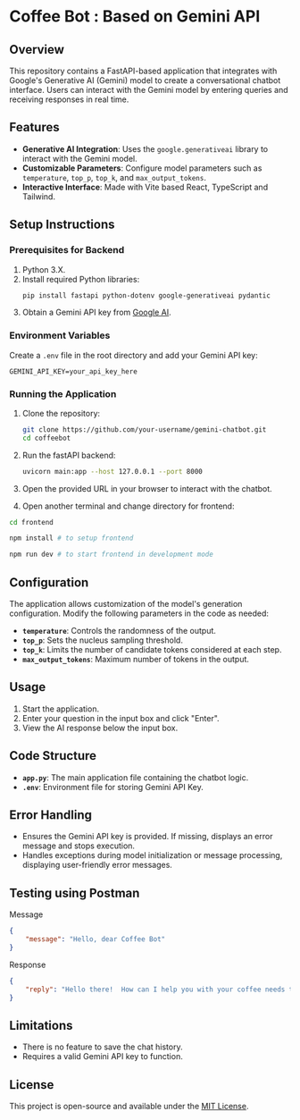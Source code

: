 # Coffee Bot : Based on Gemini API

## Overview
This repository contains a FastAPI-based application that integrates with Google's Generative AI (Gemini) model to create a conversational chatbot interface. Users can interact with the Gemini model by entering queries and receiving responses in real time.

## Features
- **Generative AI Integration**: Uses the `google.generativeai` library to interact with the Gemini model.
- **Customizable Parameters**: Configure model parameters such as `temperature`, `top_p`, `top_k`, and `max_output_tokens`.
- **Interactive Interface**: Made with Vite based React, TypeScript and Tailwind.

## Setup Instructions

### Prerequisites for Backend
1. Python 3.X.
2. Install required Python libraries:
   ```bash
   pip install fastapi python-dotenv google-generativeai pydantic
   ```
3. Obtain a Gemini API key from [Google AI](https://ai.google.dev/gemini-api/docs/).

### Environment Variables
Create a `.env` file in the root directory and add your Gemini API key:
```
GEMINI_API_KEY=your_api_key_here
```

### Running the Application
1. Clone the repository:
   ```bash
   git clone https://github.com/your-username/gemini-chatbot.git
   cd coffeebot
   ```

2. Run the fastAPI backend:
   ```bash
   uvicorn main:app --host 127.0.0.1 --port 8000
   ```

3. Open the provided URL in your browser to interact with the chatbot.

4. Open another terminal and change directory for frontend:

```bash
cd frontend

npm install # to setup frontend

npm run dev # to start frontend in development mode
```

## Configuration

The application allows customization of the model's generation configuration. Modify the following parameters in the code as needed:

- **`temperature`**: Controls the randomness of the output.
- **`top_p`**: Sets the nucleus sampling threshold.
- **`top_k`**: Limits the number of candidate tokens considered at each step.
- **`max_output_tokens`**: Maximum number of tokens in the output.

## Usage
1. Start the application.
2. Enter your question in the input box and click "Enter".
3. View the AI response below the input box.

## Code Structure
- **`app.py`**: The main application file containing the chatbot logic.
- **`.env`**: Environment file for storing Gemini API Key.

## Error Handling
- Ensures the Gemini API key is provided. If missing, displays an error message and stops execution.
- Handles exceptions during model initialization or message processing, displaying user-friendly error messages.


## Testing using Postman

Message

```json
{
    "message": "Hello, dear Coffee Bot"
}
```

Response

```json
{
    "reply": "Hello there!  How can I help you with your coffee needs today?\n"
}
```

## Limitations
- There is no feature to save the chat history.
- Requires a valid Gemini API key to function.


## License
This project is open-source and available under the [MIT License](LICENSE).

